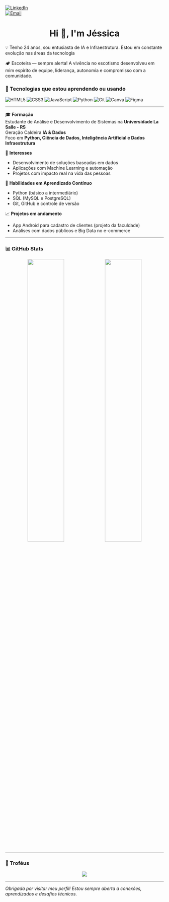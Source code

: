 
[![LinkedIn](https://img.shields.io/badge/-LinkedIn-0A66C2?style=flat-square&logo=linkedin&logoColor=white)](https://www.linkedin.com/in/j%C3%A9ssica-linhares-hofsetz/)  
[![Email](https://img.shields.io/badge/-Email-D14836?style=flat-square&logo=gmail&logoColor=white)](mailto:jlinhareshofsetz@gmail.com)

<h1 align="center">Hi 👋, I'm Jéssica</h1>

💡 Tenho 24 anos, sou entusiasta de IA e Infraestrutura. Estou em constante evolução nas áreas da tecnologia

🏕️ Escoteira — sempre alerta!
A vivência no escotismo desenvolveu em mim espírito de equipe, liderança, autonomia e compromisso com a comunidade.


### 🚀 Tecnologias que estou aprendendo ou usando

![HTML5](https://img.shields.io/badge/HTML5-E34F26?style=flat-square&logo=html5&logoColor=white)
![CSS3](https://img.shields.io/badge/CSS3-1572B6?style=flat-square&logo=css3&logoColor=white)
![JavaScript](https://img.shields.io/badge/JavaScript-F7DF1E?style=flat-square&logo=javascript&logoColor=black)
![Python](https://img.shields.io/badge/Python-3776AB?style=flat-square&logo=python&logoColor=white)
![Git](https://img.shields.io/badge/Git-F05032?style=flat-square&logo=git&logoColor=white)
![Canva](https://img.shields.io/badge/Canva-00C4CC?style=flat-square&logo=canva&logoColor=white)
![Figma](https://img.shields.io/badge/Figma-F24E1E?style=flat-square&logo=figma&logoColor=white)

---

🎓 **Formação**  
Estudante de Análise e Desenvolvimento de Sistemas na **Universidade La Salle - RS**  
Geração Caldeira **IA & Dados**  
Foco em **Python, Ciência de Dados, Inteligência Artificial e Dados** **Infraestrutura**

💼 **Interesses**  
- Desenvolvimento de soluções baseadas em dados  
- Aplicações com Machine Learning e automação  
- Projetos com impacto real na vida das pessoas

🧠 **Habilidades em Aprendizado Contínuo**  
- Python (básico a intermediário)  
- SQL (MySQL e PostgreSQL)  
- Git, GitHub e controle de versão

📈 **Projetos em andamento**  
- App Android para cadastro de clientes (projeto da faculdade)  
- Análises com dados públicos e Big Data no e-commerce  


---

### 📊 GitHub Stats

<p align="center">
  <img src="https://github-readme-stats.vercel.app/api?username=jlinhareshofsetz&show_icons=true&theme=default" width="48%"/>
  <img src="https://github-readme-stats.vercel.app/api/top-langs/?username=jlinhareshofsetz&layout=compact&theme=default" width="48%"/>
</p>

---

### 🏅 Troféus

<p align="center">
  <img src="https://github-profile-trophy.vercel.app/?username=jlinhareshofsetz&theme=flat&column=7"/>
</p>

---



*Obrigada por visitar meu perfil! Estou sempre aberta a conexões, aprendizados e desafios técnicos.*

